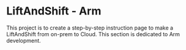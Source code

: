 # LiftAndShift - Arm
This project is to create a step-by-step instruction page to make a LiftAndShift from on-prem to Cloud.
This section is dedicated to Arm development.
